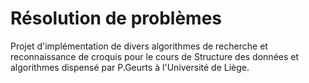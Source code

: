 # Résolution de problèmes
Projet d'implémentation de divers algorithmes de recherche et reconnaissance de croquis pour le cours de Structure des données et algorithmes dispensé par P.Geurts à l'Université de Liège. 
